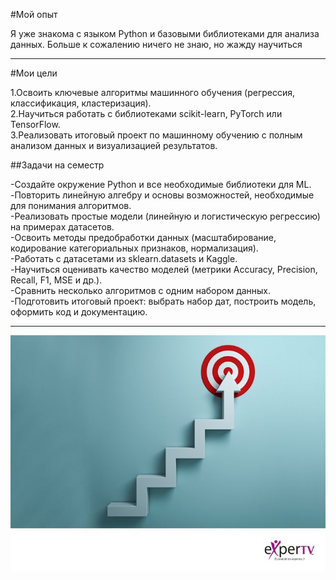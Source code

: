 #Мой опыт

Я уже знакома с языком Python и базовыми библиотеками для анализа данных. Больше к сожалению ничего не знаю, но жажду научиться

---

#Мои цели

1.Освоить ключевые алгоритмы машинного обучения (регрессия, классификация, кластеризация).  
2.Научиться работать с библиотеками scikit-learn, PyTorch или TensorFlow.  
3.Реализовать итоговый проект по машинному обучению с полным анализом данных и визуализацией результатов.  

##Задачи на семестр

-Создайте окружение Python и все необходимые библиотеки для ML.  
-Повторить линейную алгебру и основы возможностей, необходимые для понимания алгоритмов.  
-Реализовать простые модели (линейную и логистическую регрессию) на примерах датасетов.  
-Освоить методы предобработки данных (масштабирование, кодирование категориальных признаков, нормализация).  
-Работать с датасетами из sklearn.datasets и Kaggle.  
-Научиться оценивать качество моделей (метрики Accuracy, Precision, Recall, F1, MSE и др.).  
-Сравнить несколько алгоритмов с одним набором данных.  
-Подготовить итоговый проект: выбрать набор дат, построить модель, оформить код и документацию.  

---

![Изображение для задания](./goals.jpg)  
